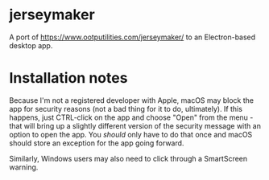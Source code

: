 # jerseymaker

A port of https://www.ootputilities.com/jerseymaker/ to an Electron-based desktop app.

# Installation notes

Because I'm not a registered developer with Apple, macOS may block the app for security reasons (not a bad thing for it to do, ultimately).  If this happens, just CTRL-click on the app and choose "Open" from the menu - that will bring up a slightly different version of the security message with an option to open the app.  You *should* only have to do that once and macOS should store an exception for the app going forward.

Similarly, Windows users may also need to click through a SmartScreen warning.
